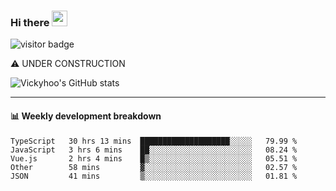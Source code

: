 ### Hi there <a href="https://www.gautamkrishnar.com/"><img src="https://media.giphy.com/media/hvRJCLFzcasrR4ia7z/giphy.gif" width="25px"></a>

![visitor badge](https://visitor-badge.glitch.me/badge?page_id=vickyhoo.vickyhoo&left_color=black&right_color=cornflowerblue)

⚠️ UNDER CONSTRUCTION

![Vickyhoo's GitHub stats](https://github-readme-stats.vercel.app/api?username=vickyhoo&theme=react&show_icons=true&count_private=true)

---

#### :bar_chart: Weekly development breakdown

<!--START_SECTION:waka-->

```text
TypeScript   30 hrs 13 mins  ████████████████████░░░░░   79.99 %
JavaScript   3 hrs 6 mins    ██░░░░░░░░░░░░░░░░░░░░░░░   08.24 %
Vue.js       2 hrs 4 mins    █▒░░░░░░░░░░░░░░░░░░░░░░░   05.51 %
Other        58 mins         ▓░░░░░░░░░░░░░░░░░░░░░░░░   02.57 %
JSON         41 mins         ▒░░░░░░░░░░░░░░░░░░░░░░░░   01.81 %
```

<!--END_SECTION:waka-->


<!--
**vickyhoo/vickyhoo** is a ✨ _special_ ✨ repository because its `README.md` (this file) appears on your GitHub profile.

Here are some ideas to get you started:

- 🔭 I’m currently working on ...
- 🌱 I’m currently learning ...
- 👯 I’m looking to collaborate on ...
- 🤔 I’m looking for help with ...
- 💬 Ask me about ...
- 📫 How to reach me: ...
- 😄 Pronouns: ...
- ⚡ Fun fact: ...
-->
